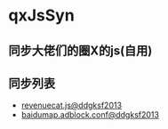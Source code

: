 # qxJsSyn
同步大佬们的圈X的js(自用)
---------------------------
同步列表
---------------------------
- [revenuecat.js@ddgksf2013](https://gist.githubusercontent.com/ddgksf2013/dbb1695cd96743eef18f3fac5c6fe227/raw/revenuecat.js)
- [baidumap.adblock.conf@ddgksf2013](https://gist.githubusercontent.com/ddgksf2013/beec132ca0c3570ffa0cf331bce8f82a/raw/baidumap.adblock.conf)
